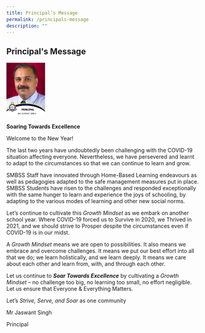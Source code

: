 ```yaml
---
title: Principal’s Message
permalink: /principals-message
description: ""
---
```

## Principal's Message

<div style="text-align: left;"><img src="/images/Mr-Singh.jpeg" style="max-width: 20%;"></div>

**Soaring Towards Excellence**

Welcome to the New Year!

The last two years have undoubtedly been challenging with the COVID-19 situation affecting everyone. Nevertheless, we have persevered and learnt to adapt to the circumstances so that we can continue to learn and grow.

SMBSS Staff have innovated through Home-Based Learning endeavours as well as pedagogies adapted to the safe management measures put in place. SMBSS Students have risen to the challenges and responded exceptionally with the same hunger to learn and experience the joys of schooling, by adapting to the various modes of learning and other new social norms.

Let’s continue to cultivate this _Growth Mindset_ as we embark on another school year. Where COVID-19 forced us to Survive in 2020, we Thrived in 2021, and we should strive to Prosper despite the circumstances even if COVID-19 is in our midst.

A _Growth Mindset_ means we are open to possibilities. It also means we embrace and overcome challenges. It means we put our best effort into all that we do; we learn holistically, and we learn deeply. It means we care about each other and learn from, with, and through each other.

Let us continue to **_Soar Towards Excellence_** by cultivating a _Growth Mindset_ – no challenge too big, no learning too small, no effort negligible. Let us ensure that Everyone & Everything Matters.

Let’s _Strive, Serve, and Soar_ as one community

Mr Jaswant Singh

Principal